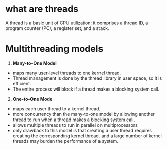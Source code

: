 
# what are threads

A thread is a basic unit of CPU utilization; it  comprises a thread ID, a program counter (PC), a register set, and a stack.

# Multithreading models
1. **Many-to-One Model**
- maps many user-level threads to one kernel thread.
- Thread management is done by the thread library in user space, so it is efficient.
- The entire process will block if a thread makes a blocking system call.

2. **One-to-One Mode**
- maps each user thread to a kernel thread.
- more concurrency than the many-to-one model by allowing another thread to run when a thread makes a blocking system call.
- allows multiple threads to run in parallel on multiprocessors
- only drawback to this model is that creating a user thread requires creating the corresponding kernel thread, and a large number of kernel threads may burden the performance of a system.